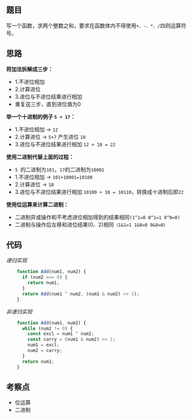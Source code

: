## 题目

写一个函数，求两个整数之和，要求在函数体内不得使用`+、-、*、/`四则运算符号。


## 思路

**将加法拆解成三步：**

- 1.不进位相加 
- 2.计算进位 
- 3.进位与不进位结果进行相加   
- 重复这三步，直到进位值为0

**举一个十进制的例子 `5 + 17`：**

- 1.不进位相加 -> `12`
- 2.计算进位 -> `5+7` 产生进位 `10`
- 3.进位与不进位结果进行相加 `12 + 10 = 22`

**使用二进制代替上面的过程：**
- `5 `的二进制为`101`，`17`的二进制为`10001`
- 1.不进位相加 -> `101+10001=10100`
- 2.计算进位 -> `10`
- 3.进位与不进位结果进行相加 `10100 + 10 = 10110`，转换成十进制后即`22`

**使用位运算来计算二进制：**
- 二进制异或操作和不考虑进位相加得到的结果相同`(1^1=0 0^1=1 0^0=0)`
- 二进制与操作后左移和进位结果(0、2)相同`（1&1=1 1&0=0 0&0=0）`


## 代码

*递归实现*
```js
    function Add(num1, num2) {
      if (num2 === 0) {
        return num1;
      }
      return Add(num1 ^ num2, (num1 & num2) << 1);
    }
```

*非递归实现*
```js
    function Add(num1, num2) {
      while (num2 != 0) {
        const excl = num1 ^ num2;
        const carry = (num1 & num2) << 1;
        num1 = excl;
        num2 = carry;
      }
      return num1;
    }
```

## 考察点

- 位运算
- 二进制

